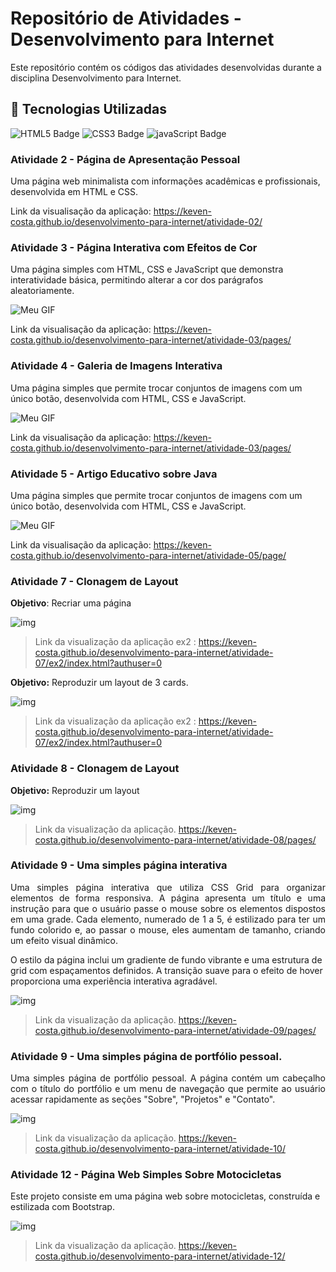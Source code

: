 # Repositório de Atividades - Desenvolvimento para Internet

Este repositório contém os códigos das atividades desenvolvidas durante a disciplina Desenvolvimento para Internet. 

## 🚀 Tecnologias Utilizadas
![HTML5 Badge](https://img.shields.io/badge/HTML5-E34F26?style=for-the-badge&logo=html5&logoColor=white) ![CSS3 Badge](https://img.shields.io/badge/CSS3-1572B6?style=for-the-badge&logo=css3&logoColor=white) ![javaScript Badge](https://img.shields.io/badge/JavaScript-F7DF1E?style=for-the-badge&logo=javascript&logoColor=black)

### Atividade 2 - Página de Apresentação Pessoal
Uma página web minimalista com informações acadêmicas e profissionais, desenvolvida em HTML e CSS.

Link da visualisação da aplicação: https://keven-costa.github.io/desenvolvimento-para-internet/atividade-02/

### Atividade 3 - Página Interativa com Efeitos de Cor
Uma página simples com HTML, CSS e JavaScript que demonstra interatividade básica, permitindo alterar a cor dos parágrafos aleatoriamente.

![Meu GIF](/atividade-03/atividade-3.gif)

Link da visualisação da aplicação: https://keven-costa.github.io/desenvolvimento-para-internet/atividade-03/pages/


### Atividade 4 - Galeria de Imagens Interativa
Uma página simples que permite trocar conjuntos de imagens com um único botão, desenvolvida com HTML, CSS e JavaScript.


![Meu GIF](/atividade-04/atividade-04.gif)

Link da visualisação da aplicação: https://keven-costa.github.io/desenvolvimento-para-internet/atividade-03/pages/



### Atividade 5 - Artigo Educativo sobre Java
Uma página simples que permite trocar conjuntos de imagens com um único botão, desenvolvida com HTML, CSS e JavaScript.


![Meu GIF](/atividade-05/atividade-05.gif)

Link da visualisação da aplicação: https://keven-costa.github.io/desenvolvimento-para-internet/atividade-05/page/


### Atividade 7 - Clonagem de Layout
**Objetivo**: Recriar uma página 


![img](atividade-07/atividade-07-ex1.png)

> Link da visualização da aplicação ex2 : https://keven-costa.github.io/desenvolvimento-para-internet/atividade-07/ex2/index.html?authuser=0
>


**Objetivo:** Reproduzir um layout de 3 cards.

![img](atividade-07/atividade-07-ex2.png)

> Link da visualização da aplicação ex2 : https://keven-costa.github.io/desenvolvimento-para-internet/atividade-07/ex2/index.html?authuser=0
>

### Atividade 8 - Clonagem de Layout


**Objetivo:** Reproduzir um layout


![img](atividade-08/atividade-08.png)

> Link da visualização da aplicação. https://keven-costa.github.io/desenvolvimento-para-internet/atividade-08/pages/



### Atividade 9 - Uma simples página interativa


<p align="justify">
  Uma simples página interativa que utiliza CSS Grid para organizar elementos de forma responsiva. A página apresenta um título e uma instrução para que o usuário passe o mouse sobre os elementos dispostos em uma grade. Cada elemento, numerado de 1 a 5, é estilizado para ter um fundo colorido e, ao passar o mouse, eles aumentam de tamanho, criando um efeito visual dinâmico.

O estilo da página inclui um gradiente de fundo vibrante e uma estrutura de grid com espaçamentos definidos. A transição suave para o efeito de hover proporciona uma experiência interativa agradável.
</p>


![img](atividade-09/atividade-09.gif)

> Link da visualização da aplicação. https://keven-costa.github.io/desenvolvimento-para-internet/atividade-09/pages/


### Atividade 9 - Uma simples página de portfólio pessoal.

<p align="justify">
Uma simples página de portfólio pessoal. A página contém um cabeçalho com o título do portfólio e um menu de navegação que permite ao usuário acessar rapidamente as seções "Sobre", "Projetos" e "Contato".
</p>

![img](atividade-10/atividade-10.gif)

> Link da visualização da aplicação. https://keven-costa.github.io/desenvolvimento-para-internet/atividade-10/

### Atividade 12 - Página Web Simples Sobre Motocicletas


Este projeto consiste em uma página web sobre motocicletas, construída e estilizada com Bootstrap.

![img](atividade-12/atividade-12.gif)

> Link da visualização da aplicação. https://keven-costa.github.io/desenvolvimento-para-internet/atividade-12/